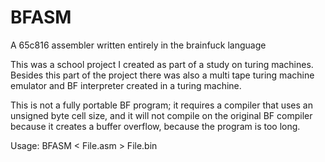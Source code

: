 BFASM
=====

A 65c816 assembler written entirely in the brainfuck language

This was a school project I created as part of a study on turing machines. Besides this part of the project there was also a multi tape turing machine emulator and BF interpreter created in a turing machine.

This is not a fully portable BF program; it requires a compiler that uses an unsigned byte cell size, and it will not compile on the original BF compiler because it creates a buffer overflow, because the program is too long.

Usage: BFASM < File.asm > File.bin
